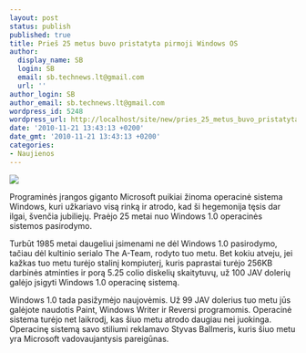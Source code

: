 ```yaml
---
layout: post
status: publish
published: true
title: Prieš 25 metus buvo pristatyta pirmoji Windows OS
author:
  display_name: SB
  login: SB
  email: sb.technews.lt@gmail.com
  url: ''
author_login: SB
author_email: sb.technews.lt@gmail.com
wordpress_id: 5248
wordpress_url: http://localhost/site/new/pries_25_metus_buvo_pristatyta_pirmoji_windows_os/
date: '2010-11-21 13:43:13 +0200'
date_gmt: '2010-11-21 13:43:13 +0200'
categories:
- Naujienos
---
```

<div class="imgright"><img src="http://www.part.lt/img/257e082ee84a3b388ec475b8f182647a119.jpg"  /></div>
<p>Programinės įrangos giganto Microsoft puikiai žinoma operacinė sistema Windows, kuri užkariavo visą rinką ir atrodo, kad ši hegemonija tęsis dar ilgai, švenčia jubiliejų. Praėjo 25 metai nuo Windows 1.0 operacinės sistemos pasirodymo.</p>
<p>Turbūt 1985 metai daugeliui įsimenami ne dėl Windows 1.0 pasirodymo, tačiau dėl kultinio serialo The A-Team, rodyto tuo metu. Bet kokiu atveju, jei kažkas tuo metu turėjo stalinį kompiuterį, kuris paprastai turėjo 256KB darbinės atminties ir porą 5.25 colio diskelių skaitytuvų, už 100 JAV dolerių galėjo įsigyti Windows 1.0 operacinę sistemą.</p>
<p>Windows 1.0 tada pasižymėjo naujovėmis. Už 99 JAV dolerius tuo metu jūs galėjote naudotis Paint, Windows Writer ir Reversi programomis. Operacinė sistema turėjo net laikrodį, kas šiuo metu atrodo daugiau nei juokinga. Operacinę sistemą savo stiliumi reklamavo Styvas Ballmeris, kuris šiuo metu yra Microsoft vadovaujantysis pareigūnas.</p>
<p><object width="480" height="385"><param name="movie" value="http://www.youtube.com/v/tGvHNNOLnCk?fs=1&hl=en_GB"></param><param name="allowFullScreen" value="true"></param><param name="allowscriptaccess" value="always"></param><embed src="http://www.youtube.com/v/tGvHNNOLnCk?fs=1&hl=en_GB" type="application/x-shockwave-flash" allowscriptaccess="always" allowfullscreen="true" width="480" height="385"></embed></object></p>
